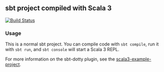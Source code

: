 ## sbt project compiled with Scala 3

[![Build Status](https://app.travis-ci.com/SponsoredByPuma/romme.svg?branch=dev)](https://app.travis-ci.com/SponsoredByPuma/romme)

### Usage

This is a normal sbt project. You can compile code with `sbt compile`, run it with `sbt run`, and `sbt console` will start a Scala 3 REPL.

For more information on the sbt-dotty plugin, see the
[scala3-example-project](https://github.com/scala/scala3-example-project/blob/main/README.md).
